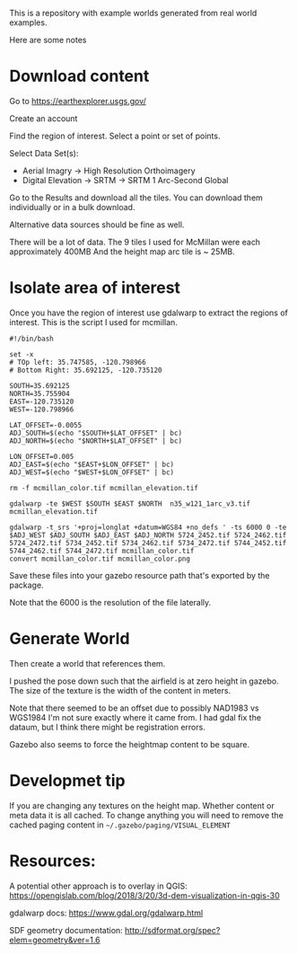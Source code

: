 This is a repository with example worlds generated from real world examples.

Here are some notes 


# Download content

Go to 
https://earthexplorer.usgs.gov/

Create an account

Find the region of interest. Select a point or set of points.


Select Data Set(s):

 * Aerial Imagry -> High Resolution Orthoimagery
 * Digital Elevation -> SRTM -> SRTM 1 Arc-Second Global

Go to the Results and download all the tiles.
You can download them individually or in a bulk download.

Alternative data sources should be fine as well.

There will be a lot of data.
The 9 tiles I used for McMillan were each approximately 400MB
And the height map arc tile is ~ 25MB.


# Isolate area of interest

Once you have the region of interest use gdalwarp to extract the regions of interest.
This is the script I used for mcmillan.


    #!/bin/bash

    set -x
    # TOp left: 35.747585, -120.798966
    # Bottom Right: 35.692125, -120.735120

    SOUTH=35.692125
    NORTH=35.755904
    EAST=-120.735120
    WEST=-120.798966

    LAT_OFFSET=-0.0055
    ADJ_SOUTH=$(echo "$SOUTH+$LAT_OFFSET" | bc)
    ADJ_NORTH=$(echo "$NORTH+$LAT_OFFSET" | bc)

    LON_OFFSET=0.005
    ADJ_EAST=$(echo "$EAST+$LON_OFFSET" | bc)
    ADJ_WEST=$(echo "$WEST+$LON_OFFSET" | bc)

    rm -f mcmillan_color.tif mcmillan_elevation.tif

    gdalwarp -te $WEST $SOUTH $EAST $NORTH  n35_w121_1arc_v3.tif mcmillan_elevation.tif

    gdalwarp -t_srs '+proj=longlat +datum=WGS84 +no_defs ' -ts 6000 0 -te $ADJ_WEST $ADJ_SOUTH $ADJ_EAST $ADJ_NORTH 5724_2452.tif 5724_2462.tif 5724_2472.tif 5734_2452.tif 5734_2462.tif 5734_2472.tif 5744_2452.tif 5744_2462.tif 5744_2472.tif mcmillan_color.tif
    convert mcmillan_color.tif mcmillan_color.png

Save these files into your gazebo resource path that's exported by the package.

Note that the 6000 is the resolution of the file laterally. 

# Generate World

Then create a world that references them.

I pushed the pose down such that the airfield is at zero height in gazebo.
The size of the texture is the width of the content in meters.

Note that there seemed to be an offset due to possibly NAD1983 vs WGS1984 I'm not sure exactly where it came from.
I had gdal fix the dataum, but I think there might be registration errors.

Gazebo also seems to force the heightmap content to be square.

# Developmet tip

If you are changing any textures on the height map.
Whether content or meta data it is all cached.
To change anything you will need to remove the cached paging content in `~/.gazebo/paging/VISUAL_ELEMENT`



# Resources:

A potential other approach is to overlay in QGIS: https://opengislab.com/blog/2018/3/20/3d-dem-visualization-in-qgis-30

gdalwarp docs: https://www.gdal.org/gdalwarp.html

SDF geometry documentation: http://sdformat.org/spec?elem=geometry&ver=1.6
